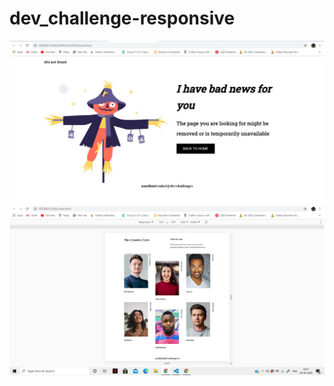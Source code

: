 # dev_challenge-responsive
<p>
<img src="404-not-found/assest/404-Website-Desktop-size- assest.jpg" >
<img src="My-team-page/Assest/team-work-desktop-size.png">
</p>

